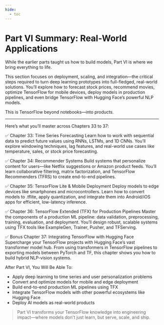 ```yaml
---
hide:
  - toc
---
```


# Part VI Summary: Real-World Applications

While the earlier parts taught us how to build models, Part VI is where we bring everything to life.

This section focuses on deployment, scaling, and integration—the critical steps required to turn deep learning prototypes into full-fledged, real-world solutions. You’ll explore how to forecast stock prices, recommend movies, optimize TensorFlow for mobile devices, deploy models in production pipelines, and even bridge TensorFlow with Hugging Face’s powerful NLP models.

This is TensorFlow beyond notebooks—into products.

---

Here’s what you’ll master across Chapters 33 to 37:

✅ Chapter 33: Time Series Forecasting
Learn how to work with sequential data to predict future values using RNNs, LSTMs, and 1D CNNs. You’ll explore windowing techniques, lag features, and real-world use cases like temperature, sales, or stock price forecasting.

✅ Chapter 34: Recommender Systems
Build systems that personalize content for users—like Netflix suggestions or Amazon product feeds. You’ll learn collaborative filtering, matrix factorization, and TensorFlow Recommenders (TFRS) to create end-to-end pipelines.

✅ Chapter 35: TensorFlow Lite & Mobile Deployment
Deploy models to edge devices like smartphones and microcontrollers. Learn how to convert models to .tflite, apply quantization, and integrate them into Android/iOS apps for efficient, low-latency inference.

✅ Chapter 36: TensorFlow Extended (TFX) for Production Pipelines
Master the components of a production ML pipeline: data validation, preprocessing, training, evaluation, and deployment. You’ll design robust, scalable systems using TFX tools like ExampleGen, Trainer, Pusher, and TFServing.

✅ Bonus Chapter 37: Integrating TensorFlow with Hugging Face
Supercharge your TensorFlow projects with Hugging Face’s vast transformer model hub. From using transformers in TensorFlow pipelines to exporting models between PyTorch and TF, this chapter shows you how to build hybrid NLP-vision systems.

After Part VI, You Will Be Able To:

- Apply deep learning to time series and user personalization problems
- Convert and optimize models for mobile and edge deployment
- Build end-to-end production ML pipelines using TFX
- Integrate TensorFlow models with other powerful ecosystems like Hugging Face
- Deploy AI models as real-world products

> Part VI transforms your TensorFlow knowledge into engineering impact—where models don't just learn, but serve, scale, and ship.